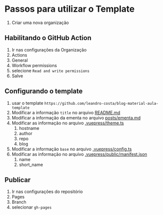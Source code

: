 # Passos para utilizar o Template

1. Criar uma nova organização

## Habilitando o GitHub Action
1. Ir nas configurações da Organização
2. Actions
3. General 
4. Workflow permissions
5. selecione `Read and write permissions`
6. Salve


## Configurando o template
1. usar o template `https://github.com/leandro-costa/blog-material-aula-template`
1. Modificar a informação `title` no arquivo [README.md](README.md)
1. Modificar a informação da ementa no arquivo [posts/ementa.md](posts/ementa.md)
1. Modificar as informação no arquivo [.vuepress/theme.ts](.vuepress/theme.ts)
   1. hostname
   1. author
   1. repo
   1. blog
1. Modificar a informação `base` no arquivo [.vuepress/config.ts](.vuepress/config.ts)
1. Modificar as informação no arquivo [.vuepress/public/manifest.json](.vuepress/public/manifest.json)
   1. name
   1. short_name

## Publicar

1. Ir nas configurações do repositório
2. Pages
3. Branch
4. selecionar `gh-pages`